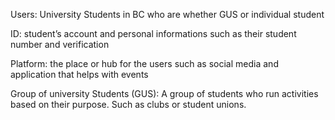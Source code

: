 Users: University Students in BC who are whether GUS or individual student 

ID: student’s account and personal informations such as their student number and verification 

Platform: the place or hub for the users such as social media and application that helps with events 

Group of university Students (GUS): A group of students who run activities based on their purpose. Such as clubs or student unions. 
